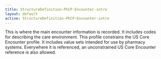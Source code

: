 ```yaml
---
title: StructureDefinition-PhCP-Encounter-intro
layout: default
active: StructureDefinition-PhCP-Encounter-intro
---
```


This is where the main encounter information is recorded. It includes codes for describing the care environment. 
This profile constrains the US Core Encounter profile. It includes value sets intended for use by pharmacy systems. Everywhere it is referenced, an unconstrained US Core Encounter reference is also allowed. 